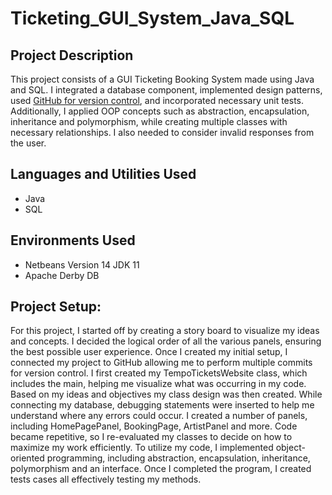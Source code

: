 # Ticketing_GUI_System_Java_SQL

<h2>Project Description</h2>
This project consists of a GUI Ticketing Booking System made using Java and SQL. I integrated a database component, implemented design patterns, used <a href="https://github.com/srn1153/pdcAssignment2/tree/master">GitHub for version control</a>, and incorporated necessary unit tests. Additionally, I applied OOP concepts such as abstraction, encapsulation, inheritance and polymorphism, while creating multiple classes with necessary relationships. I also needed to consider invalid responses from the user. 
<br />


<h2>Languages and Utilities Used</h2>

- Java 
- SQL

<h2>Environments Used</h2>

- Netbeans Version 14 JDK 11
- Apache Derby DB

<h2>Project Setup:</h2>
For this project, I started off by creating a story board to visualize my ideas and concepts. I 
decided the logical order of all the various panels, ensuring the best possible user experience. 
Once I created my initial setup, I connected my project to GitHub allowing me to perform 
multiple commits for version control. I first created my TempoTicketsWebsite class, 
which includes the main, helping me visualize what was occurring in my code. Based on my 
ideas and objectives my class design was then created. While connecting my database, 
debugging statements were inserted to help me understand where any errors could occur. I 
created a number of panels, including HomePagePanel, BookingPage, ArtistPanel and more. 
Code became repetitive, so I re-evaluated my classes to decide on how to maximize my work 
efficiently. To utilize my code, I implemented object-oriented programming, including 
abstraction, encapsulation, inheritance, polymorphism and an interface. Once I completed the 
program, I created tests cases all effectively testing my methods.
</p>

<!--
 ```diff
- text in red
+ text in green
! text in orange
# text in gray
@@ text in purple (and bold)@@
```
--!>
